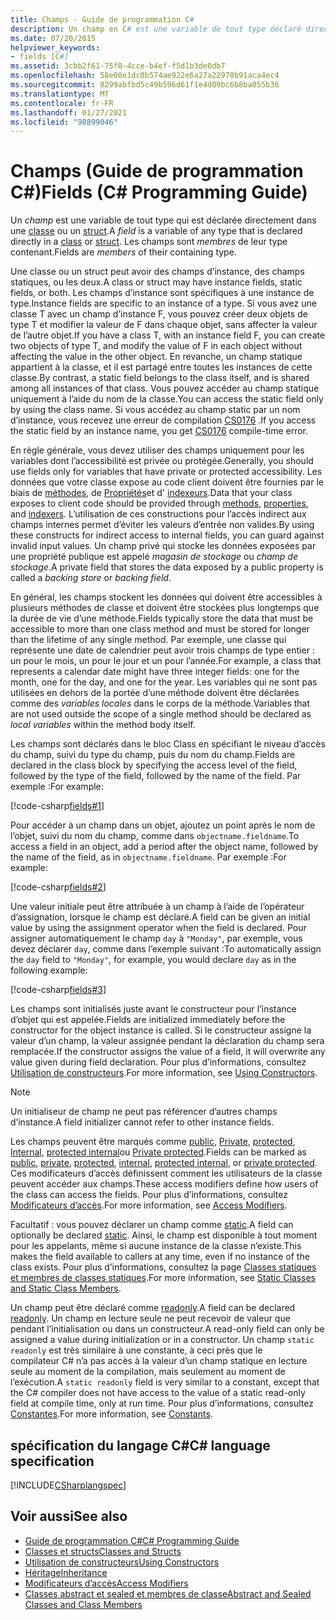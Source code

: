 ```yaml
---
title: Champs - Guide de programmation C#
description: Un champ en C# est une variable de tout type déclaré directement dans une classe ou un struct. Les champs sont membres de leur type contenant.
ms.date: 07/20/2015
helpviewer_keywords:
- fields [C#]
ms.assetid: 3cbb2f61-75f8-4cce-b4ef-f5d1b3de0db7
ms.openlocfilehash: 58e60e1dc0b574ae922e6a27a22978b91aca4ec4
ms.sourcegitcommit: 8299abfbd5c49b596d61f1e4d09bc6b8ba055b36
ms.translationtype: MT
ms.contentlocale: fr-FR
ms.lasthandoff: 01/27/2021
ms.locfileid: "98899046"
---
```

# <a name="fields-c-programming-guide"></a><span data-ttu-id="3960e-104">Champs (Guide de programmation C#)</span><span class="sxs-lookup"><span data-stu-id="3960e-104">Fields (C# Programming Guide)</span></span>

<span data-ttu-id="3960e-105">Un *champ* est une variable de tout type qui est déclarée directement dans une [classe](../../language-reference/keywords/class.md) ou un [struct](../../language-reference/builtin-types/struct.md).</span><span class="sxs-lookup"><span data-stu-id="3960e-105">A *field* is a variable of any type that is declared directly in a [class](../../language-reference/keywords/class.md) or [struct](../../language-reference/builtin-types/struct.md).</span></span> <span data-ttu-id="3960e-106">Les champs sont *membres* de leur type contenant.</span><span class="sxs-lookup"><span data-stu-id="3960e-106">Fields are *members* of their containing type.</span></span>

<span data-ttu-id="3960e-107">Une classe ou un struct peut avoir des champs d’instance, des champs statiques, ou les deux.</span><span class="sxs-lookup"><span data-stu-id="3960e-107">A class or struct may have instance fields, static fields, or both.</span></span> <span data-ttu-id="3960e-108">Les champs d’instance sont spécifiques à une instance de type.</span><span class="sxs-lookup"><span data-stu-id="3960e-108">Instance fields are specific to an instance of a type.</span></span> <span data-ttu-id="3960e-109">Si vous avez une classe T avec un champ d’instance F, vous pouvez créer deux objets de type T et modifier la valeur de F dans chaque objet, sans affecter la valeur de l’autre objet.</span><span class="sxs-lookup"><span data-stu-id="3960e-109">If you have a class T, with an instance field F, you can create two objects of type T, and modify the value of F in each object without affecting the value in the other object.</span></span> <span data-ttu-id="3960e-110">En revanche, un champ statique appartient à la classe, et il est partagé entre toutes les instances de cette classe.</span><span class="sxs-lookup"><span data-stu-id="3960e-110">By contrast, a static field belongs to the class itself, and is shared among all instances of that class.</span></span> <span data-ttu-id="3960e-111">Vous pouvez accéder au champ statique uniquement à l’aide du nom de la classe.</span><span class="sxs-lookup"><span data-stu-id="3960e-111">You can access the static field only by using the class name.</span></span> <span data-ttu-id="3960e-112">Si vous accédez au champ static par un nom d’instance, vous recevez une erreur de compilation [CS0176](../../misc/cs0176.md) .</span><span class="sxs-lookup"><span data-stu-id="3960e-112">If you access the static field by an instance name, you get [CS0176](../../misc/cs0176.md) compile-time error.</span></span>

<span data-ttu-id="3960e-113">En règle générale, vous devez utiliser des champs uniquement pour les variables dont l’accessibilité est privée ou protégée.</span><span class="sxs-lookup"><span data-stu-id="3960e-113">Generally, you should use fields only for variables that have private or protected accessibility.</span></span> <span data-ttu-id="3960e-114">Les données que votre classe expose au code client doivent être fournies par le biais de [méthodes](./methods.md), de [Propriétés](./properties.md)et d' [indexeurs](../indexers/index.md).</span><span class="sxs-lookup"><span data-stu-id="3960e-114">Data that your class exposes to client code should be provided through [methods](./methods.md), [properties](./properties.md), and [indexers](../indexers/index.md).</span></span> <span data-ttu-id="3960e-115">L’utilisation de ces constructions pour l’accès indirect aux champs internes permet d’éviter les valeurs d’entrée non valides.</span><span class="sxs-lookup"><span data-stu-id="3960e-115">By using these constructs for indirect access to internal fields, you can guard against invalid input values.</span></span> <span data-ttu-id="3960e-116">Un champ privé qui stocke les données exposées par une propriété publique est appelé *magasin de stockage* ou *champ de stockage*.</span><span class="sxs-lookup"><span data-stu-id="3960e-116">A private field that stores the data exposed by a public property is called a *backing store* or *backing field*.</span></span>

<span data-ttu-id="3960e-117">En général, les champs stockent les données qui doivent être accessibles à plusieurs méthodes de classe et doivent être stockées plus longtemps que la durée de vie d’une méthode.</span><span class="sxs-lookup"><span data-stu-id="3960e-117">Fields typically store the data that must be accessible to more than one class method and must be stored for longer than the lifetime of any single method.</span></span> <span data-ttu-id="3960e-118">Par exemple, une classe qui représente une date de calendrier peut avoir trois champs de type entier : un pour le mois, un pour le jour et un pour l’année.</span><span class="sxs-lookup"><span data-stu-id="3960e-118">For example, a class that represents a calendar date might have three integer fields: one for the month, one for the day, and one for the year.</span></span> <span data-ttu-id="3960e-119">Les variables qui ne sont pas utilisées en dehors de la portée d’une méthode doivent être déclarées comme des *variables locales* dans le corps de la méthode.</span><span class="sxs-lookup"><span data-stu-id="3960e-119">Variables that are not used outside the scope of a single method should be declared as *local variables* within the method body itself.</span></span>

<span data-ttu-id="3960e-120">Les champs sont déclarés dans le bloc Class en spécifiant le niveau d’accès du champ, suivi du type du champ, puis du nom du champ.</span><span class="sxs-lookup"><span data-stu-id="3960e-120">Fields are declared in the class block by specifying the access level of the field, followed by the type of the field, followed by the name of the field.</span></span> <span data-ttu-id="3960e-121">Par exemple :</span><span class="sxs-lookup"><span data-stu-id="3960e-121">For example:</span></span>

[!code-csharp[fields#1](snippets/fields/Program.cs#1)]

<span data-ttu-id="3960e-122">Pour accéder à un champ dans un objet, ajoutez un point après le nom de l’objet, suivi du nom du champ, comme dans `objectname.fieldname`.</span><span class="sxs-lookup"><span data-stu-id="3960e-122">To access a field in an object, add a period after the object name, followed by the name of the field, as in `objectname.fieldname`.</span></span> <span data-ttu-id="3960e-123">Par exemple :</span><span class="sxs-lookup"><span data-stu-id="3960e-123">For example:</span></span>

[!code-csharp[fields#2](snippets/fields/Program.cs#2)]

<span data-ttu-id="3960e-124">Une valeur initiale peut être attribuée à un champ à l’aide de l’opérateur d’assignation, lorsque le champ est déclaré.</span><span class="sxs-lookup"><span data-stu-id="3960e-124">A field can be given an initial value by using the assignment operator when the field is declared.</span></span> <span data-ttu-id="3960e-125">Pour assigner automatiquement le champ `day` à `"Monday"`, par exemple, vous devez déclarer `day`, comme dans l’exemple suivant :</span><span class="sxs-lookup"><span data-stu-id="3960e-125">To automatically assign the `day` field to `"Monday"`, for example, you would declare `day` as in the following example:</span></span>

[!code-csharp[fields#3](snippets/fields/Program.cs#3)]

<span data-ttu-id="3960e-126">Les champs sont initialisés juste avant le constructeur pour l’instance d’objet qui est appelée.</span><span class="sxs-lookup"><span data-stu-id="3960e-126">Fields are initialized immediately before the constructor for the object instance is called.</span></span> <span data-ttu-id="3960e-127">Si le constructeur assigne la valeur d’un champ, la valeur assignée pendant la déclaration du champ sera remplacée.</span><span class="sxs-lookup"><span data-stu-id="3960e-127">If the constructor assigns the value of a field, it will overwrite any value given during field declaration.</span></span> <span data-ttu-id="3960e-128">Pour plus d’informations, consultez [Utilisation de constructeurs](./using-constructors.md).</span><span class="sxs-lookup"><span data-stu-id="3960e-128">For more information, see [Using Constructors](./using-constructors.md).</span></span>

> [!NOTE]
> <span data-ttu-id="3960e-129">Un initialiseur de champ ne peut pas référencer d’autres champs d’instance.</span><span class="sxs-lookup"><span data-stu-id="3960e-129">A field initializer cannot refer to other instance fields.</span></span>

<span data-ttu-id="3960e-130">Les champs peuvent être marqués comme [public](../../language-reference/keywords/public.md), [Private](../../language-reference/keywords/private.md), [protected](../../language-reference/keywords/protected.md), [Internal](../../language-reference/keywords/internal.md), [protected internal](../../language-reference/keywords/protected-internal.md)ou [Private protected](../../language-reference/keywords/private-protected.md).</span><span class="sxs-lookup"><span data-stu-id="3960e-130">Fields can be marked as [public](../../language-reference/keywords/public.md), [private](../../language-reference/keywords/private.md), [protected](../../language-reference/keywords/protected.md), [internal](../../language-reference/keywords/internal.md), [protected internal](../../language-reference/keywords/protected-internal.md), or [private protected](../../language-reference/keywords/private-protected.md).</span></span> <span data-ttu-id="3960e-131">Ces modificateurs d’accès définissent comment les utilisateurs de la classe peuvent accéder aux champs.</span><span class="sxs-lookup"><span data-stu-id="3960e-131">These access modifiers define how users of the class can access the fields.</span></span> <span data-ttu-id="3960e-132">Pour plus d’informations, consultez [Modificateurs d’accès](./access-modifiers.md).</span><span class="sxs-lookup"><span data-stu-id="3960e-132">For more information, see [Access Modifiers](./access-modifiers.md).</span></span>

<span data-ttu-id="3960e-133">Facultatif : vous pouvez déclarer un champ comme [static](../../language-reference/keywords/static.md).</span><span class="sxs-lookup"><span data-stu-id="3960e-133">A field can optionally be declared [static](../../language-reference/keywords/static.md).</span></span> <span data-ttu-id="3960e-134">Ainsi, le champ est disponible à tout moment pour les appelants, même si aucune instance de la classe n’existe.</span><span class="sxs-lookup"><span data-stu-id="3960e-134">This makes the field available to callers at any time, even if no instance of the class exists.</span></span> <span data-ttu-id="3960e-135">Pour plus d’informations, consultez la page [Classes statiques et membres de classes statiques](./static-classes-and-static-class-members.md).</span><span class="sxs-lookup"><span data-stu-id="3960e-135">For more information, see [Static Classes and Static Class Members](./static-classes-and-static-class-members.md).</span></span>

<span data-ttu-id="3960e-136">Un champ peut être déclaré comme [readonly](../../language-reference/keywords/readonly.md).</span><span class="sxs-lookup"><span data-stu-id="3960e-136">A field can be declared [readonly](../../language-reference/keywords/readonly.md).</span></span> <span data-ttu-id="3960e-137">Un champ en lecture seule ne peut recevoir de valeur que pendant l’initialisation ou dans un constructeur.</span><span class="sxs-lookup"><span data-stu-id="3960e-137">A read-only field can only be assigned a value during initialization or in a constructor.</span></span> <span data-ttu-id="3960e-138">Un champ `static readonly` est très similaire à une constante, à ceci près que le compilateur C# n’a pas accès à la valeur d’un champ statique en lecture seule au moment de la compilation, mais seulement au moment de l’exécution.</span><span class="sxs-lookup"><span data-stu-id="3960e-138">A `static readonly` field is very similar to a constant, except that the C# compiler does not have access to the value of a static read-only field at compile time, only at run time.</span></span> <span data-ttu-id="3960e-139">Pour plus d’informations, consultez [Constantes](./constants.md).</span><span class="sxs-lookup"><span data-stu-id="3960e-139">For more information, see [Constants](./constants.md).</span></span>

## <a name="c-language-specification"></a><span data-ttu-id="3960e-140">spécification du langage C#</span><span class="sxs-lookup"><span data-stu-id="3960e-140">C# language specification</span></span>

[!INCLUDE[CSharplangspec](~/includes/csharplangspec-md.md)]

## <a name="see-also"></a><span data-ttu-id="3960e-141">Voir aussi</span><span class="sxs-lookup"><span data-stu-id="3960e-141">See also</span></span>

- [<span data-ttu-id="3960e-142">Guide de programmation C#</span><span class="sxs-lookup"><span data-stu-id="3960e-142">C# Programming Guide</span></span>](../index.md)
- [<span data-ttu-id="3960e-143">Classes et structs</span><span class="sxs-lookup"><span data-stu-id="3960e-143">Classes and Structs</span></span>](./index.md)
- [<span data-ttu-id="3960e-144">Utilisation de constructeurs</span><span class="sxs-lookup"><span data-stu-id="3960e-144">Using Constructors</span></span>](./using-constructors.md)
- [<span data-ttu-id="3960e-145">Héritage</span><span class="sxs-lookup"><span data-stu-id="3960e-145">Inheritance</span></span>](./inheritance.md)
- [<span data-ttu-id="3960e-146">Modificateurs d’accès</span><span class="sxs-lookup"><span data-stu-id="3960e-146">Access Modifiers</span></span>](./access-modifiers.md)
- [<span data-ttu-id="3960e-147">Classes abstract et sealed et membres de classe</span><span class="sxs-lookup"><span data-stu-id="3960e-147">Abstract and Sealed Classes and Class Members</span></span>](./abstract-and-sealed-classes-and-class-members.md)
